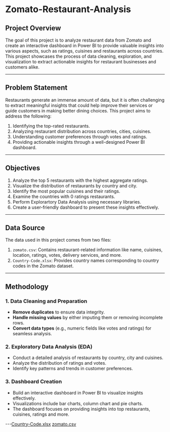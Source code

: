 # **Zomato-Restaurant-Analysis**

## **Project Overview**  
The goal of this project is to analyze restaurant data from Zomato and create an interactive dashboard in Power BI to provide valuable insights into various aspects, such as ratings, cuisines and restaurants across countries. This project showcases the process of data cleaning, exploration, and visualization to extract actionable insights for restaurant businesses and customers alike.

---

## **Problem Statement**  
Restaurants generate an immense amount of data, but it is often challenging to extract meaningful insights that could help improve their services or guide customers in making better dining choices. This project aims to address the following:  
1. Identifying the top-rated restaurants.  
2. Analyzing restaurant distribution across countries, cities, cuisines.  
3. Understanding customer preferences through votes and ratings.  
4. Providing actionable insights through a well-designed Power BI dashboard.

---

## **Objectives**  
1. Analyze the top 5 restaurants with the highest aggregate ratings.  
2. Visualize the distribution of restaurants by country and city.  
3. Identify the most popular cuisines and their ratings.  
4. Examine the countries with 0 ratings restaurants.
5. Perform Explorartory Data Analysis using necessary libraries.
6. Create a user-friendly dashboard to present these insights effectively.

---

## **Data Source**  
The data used in this project comes from two files:  
1. `zomato.csv`: Contains restaurant-related information like name, cuisines, location, ratings, votes, delivery services, and more.  
2. `Country-Code.xlsx`: Provides country names corresponding to country codes in the Zomato dataset.

---

## **Methodology**

### **1. Data Cleaning and Preparation**  
- **Remove duplicates** to ensure data integrity.  
- **Handle missing values** by either imputing them or removing incomplete rows.  
- **Convert data types** (e.g., numeric fields like votes and ratings) for seamless analysis.

### **2. Exploratory Data Analysis (EDA)**  
- Conduct a detailed analysis of restaurants by country, city and cuisines.  
- Analyze the distribution of ratings and votes.  
- Identify key patterns and trends in customer preferences.

### **3. Dashboard Creation**  
- Build an interactive dashboard in Power BI to visualize insights effectively.  
- Visualizations include bar charts, column chart and pie charts.  
- The dashboard focuses on providing insights into top restaurants, cuisines, ratings and more.

---[Country-Code.xlsx](https://github.com/user-attachments/files/18273590/Country-Code.xlsx)
[zomato.csv](https://github.com/user-attachments/files/18273589/zomato.csv)
